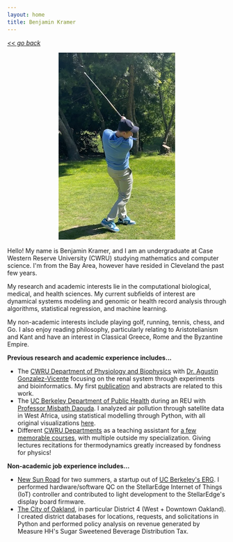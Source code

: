 ```yaml
---
layout: home
title: Benjamin Kramer
---
```

[*<< go back*](index.md)

<p align="center">
  <img width="268" height="430" src="assets/images/golf.jpg">
</p>

Hello! My name is Benjamin Kramer, and I am an undergraduate at Case Western Reserve University (CWRU) studying mathematics and computer science. I'm from the Bay Area, however have resided in Cleveland the past few years. 

My research and academic interests lie in the computational biological, medical, and health sciences. My current subfields of interest are dynamical systems modeling and genomic or health record analysis through algorithms, statistical regression, and machine learning.

My non-academic interests include playing golf, running, tennis, chess, and Go. I also enjoy reading philosophy, particularly relating to Aristotelianism and Kant and have an interest in Classical Greece, Rome and the Byzantine Empire. 

**Previous research and academic experience includes...**
- The <a class="about-link" href="https://physiology.case.edu/" target="_blank">CWRU Department of Physiology and Biophysics</a> with <a class="about-link" href="https://publichealth.berkeley.edu/people/misbath-daouda" target="_blank">Dr. Agustin Gonzalez-Vicente</a> focusing on the renal system through experiments and bioinformatics. My first [publication](publications) and abstracts are related to this work.
- The <a class="about-link" href="https://publichealth.berkeley.edu/" target="_blank">UC Berkeley Department of Public Health</a> during an REU with <a class="about-link" href="https://publichealth.berkeley.edu/people/misbath-daouda" target="_blank">Professor Misbath Daouda</a>. I analyzed air pollution through satellite data in West Africa, using statistical modelling through Python, with all original visualizations [here](assets/items/BenjaminKramerBerkeleyPresentation2024.pptx).
- Different <a class="about-link" href="https://case.edu/" target="_blank">CWRU Departments</a> as a teaching assistant for [a few memorable courses](teaching), with multiple outside my specialization. Giving lectures recitations for thermodynamics greatly increased by fondness for physics!


**Non-academic job experience includes...**
- <a class="about-link" href="https://newsunroad.com/" target="_blank">New Sun Road</a> for two summers, a startup out of <a class="about-link" href="https://erg.berkeley.edu/" target="_blank">UC Berkeley's ERG</a>. I performed hardware/software QC on the StellarEdge Internet of Things (IoT) controller and contributed to light development to the StellarEdge's display board firmware.
- <a class="about-link" href="https://www.oaklandca.gov/" target="_blank">The City of Oakland</a>, in particular District 4 (West + Downtown Oakland). I created district databases for locations, requests, and solicitations in Python and performed policy analysis on revenue generated by Measure HH's Sugar Sweetened Beverage Distribution Tax.






